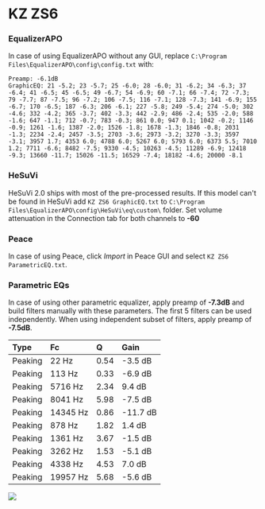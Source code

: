 # KZ ZS6

### EqualizerAPO
In case of using EqualizerAPO without any GUI, replace `C:\Program Files\EqualizerAPO\config\config.txt`
with:
```
Preamp: -6.1dB
GraphicEQ: 21 -5.2; 23 -5.7; 25 -6.0; 28 -6.0; 31 -6.2; 34 -6.3; 37 -6.4; 41 -6.5; 45 -6.5; 49 -6.7; 54 -6.9; 60 -7.1; 66 -7.4; 72 -7.3; 79 -7.7; 87 -7.5; 96 -7.2; 106 -7.5; 116 -7.1; 128 -7.3; 141 -6.9; 155 -6.7; 170 -6.5; 187 -6.3; 206 -6.1; 227 -5.8; 249 -5.4; 274 -5.0; 302 -4.6; 332 -4.2; 365 -3.7; 402 -3.3; 442 -2.9; 486 -2.4; 535 -2.0; 588 -1.6; 647 -1.1; 712 -0.7; 783 -0.3; 861 0.0; 947 0.1; 1042 -0.2; 1146 -0.9; 1261 -1.6; 1387 -2.0; 1526 -1.8; 1678 -1.3; 1846 -0.8; 2031 -1.3; 2234 -2.4; 2457 -3.5; 2703 -3.6; 2973 -3.2; 3270 -3.3; 3597 -3.1; 3957 1.7; 4353 6.0; 4788 6.0; 5267 6.0; 5793 6.0; 6373 5.5; 7010 1.2; 7711 -6.6; 8482 -7.5; 9330 -4.5; 10263 -4.5; 11289 -6.9; 12418 -9.3; 13660 -11.7; 15026 -11.5; 16529 -7.4; 18182 -4.6; 20000 -8.1
```

### HeSuVi
HeSuVi 2.0 ships with most of the pre-processed results. If this model can't be found in HeSuVi add
`KZ ZS6 GraphicEQ.txt` to `C:\Program Files\EqualizerAPO\config\HeSuVi\eq\custom\` folder.
Set volume attenuation in the Connection tab for both channels to **-60**

### Peace
In case of using Peace, click *Import* in Peace GUI and select `KZ ZS6 ParametricEQ.txt`.

### Parametric EQs
In case of using other parametric equalizer, apply preamp of **-7.3dB** and build filters manually
with these parameters. The first 5 filters can be used independently.
When using independent subset of filters, apply preamp of **-7.5dB**.

| Type    | Fc       |    Q | Gain     |
|:--------|:---------|:-----|:---------|
| Peaking | 22 Hz    | 0.54 | -3.5 dB  |
| Peaking | 113 Hz   | 0.33 | -6.9 dB  |
| Peaking | 5716 Hz  | 2.34 | 9.4 dB   |
| Peaking | 8041 Hz  | 5.98 | -7.5 dB  |
| Peaking | 14345 Hz | 0.86 | -11.7 dB |
| Peaking | 878 Hz   | 1.82 | 1.4 dB   |
| Peaking | 1361 Hz  | 3.67 | -1.5 dB  |
| Peaking | 3262 Hz  | 1.53 | -5.1 dB  |
| Peaking | 4338 Hz  | 4.53 | 7.0 dB   |
| Peaking | 19957 Hz | 5.68 | -5.6 dB  |

![](https://raw.githubusercontent.com/jaakkopasanen/AutoEq/master/results/oratory1990/usound/KZ%20ZS6/KZ%20ZS6.png)